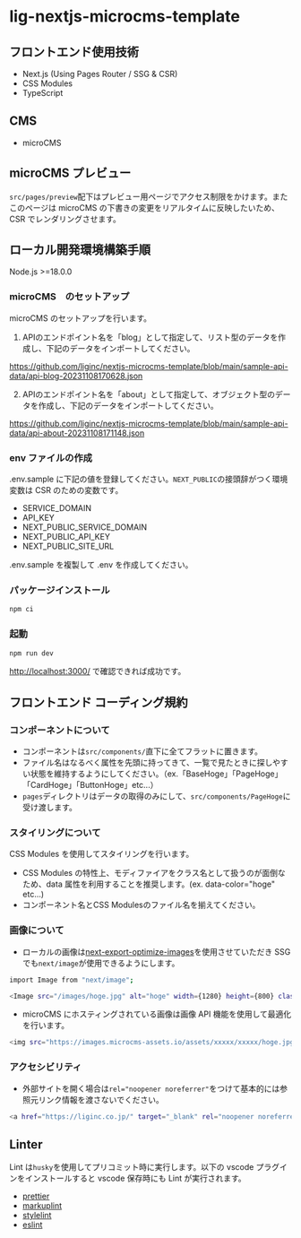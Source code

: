 # lig-nextjs-microcms-template

## フロントエンド使用技術

- Next.js (Using Pages Router / SSG & CSR)
- CSS Modules
- TypeScript

## CMS

- microCMS

## microCMS プレビュー

`src/pages/preview`配下はプレビュー用ページでアクセス制限をかけます。またこのページは microCMS の下書きの変更をリアルタイムに反映したいため、CSR でレンダリングさせます。

## ローカル開発環境構築手順

Node.js >=18.0.0

### microCMS　のセットアップ

microCMS のセットアップを行います。

1. APIのエンドポイント名を「blog」として指定して、リスト型のデータを作成し、下記のデータをインポートしてください。

<https://github.com/liginc/nextjs-microcms-template/blob/main/sample-api-data/api-blog-20231108170628.json>

2. APIのエンドポイント名を「about」として指定して、オブジェクト型のデータを作成し、下記のデータをインポートしてください。

<https://github.com/liginc/nextjs-microcms-template/blob/main/sample-api-data/api-about-20231108171148.json>

### env ファイルの作成

.env.sample に下記の値を登録してください。`NEXT_PUBLIC`の接頭辞がつく環境変数は CSR のための変数です。

- SERVICE_DOMAIN
- API_KEY
- NEXT_PUBLIC_SERVICE_DOMAIN
- NEXT_PUBLIC_API_KEY
- NEXT_PUBLIC_SITE_URL

.env.sample を複製して .env を作成してください。

### パッケージインストール

```bash
npm ci
```

### 起動

```bash
npm run dev
```

<http://localhost:3000/> で確認できれば成功です。

## フロントエンド コーディング規約

### コンポーネントについて

- コンポーネントは`src/components/`直下に全てフラットに置きます。
- ファイル名はなるべく属性を先頭に持ってきて、一覧で見たときに探しやすい状態を維持するようにしてください。（ex.「BaseHoge」「PageHoge」「CardHoge」「ButtonHoge」etc...）
- `pages`ディレクトリはデータの取得のみにして、`src/components/PageHoge`に受け渡します。

### スタイリングについて

CSS Modules を使用してスタイリングを行います。

- CSS Modules の特性上、モディファイアをクラス名として扱うのが面倒なため、data 属性を利用することを推奨します。(ex. data-color="hoge" etc...)
- コンポーネント名とCSS Modulesのファイル名を揃えてください。

### 画像について

- ローカルの画像は[next-export-optimize-images](https://github.com/dc7290/next-export-optimize-images)を使用させていただき SSG でも`next/image`が使用できるようにします。

```bash
import Image from "next/image";

<Image src="/images/hoge.jpg" alt="hoge" width={1280} height={800} className=""/>
```

- microCMS にホスティングされている画像は画像 API 機能を使用して最適化を行います。

```bash
<img src="https://images.microcms-assets.io/assets/xxxxx/xxxxx/hoge.jpg?fm=webp&q=80" alt="hoge" width={1280} height={800} decoding="async"/>
```

### アクセシビリティ

- 外部サイトを開く場合は`rel="noopener noreferrer"`をつけて基本的には参照元リンク情報を渡さないでください。

```bash
<a href="https://liginc.co.jp/" target="_blank" rel="noopener noreferrer">
```

## Linter

Lint は`husky`を使用してプリコミット時に実行します。以下の vscode プラグインをインストールすると vscode 保存時にも Lint が実行されます。

- [prettier](https://marketplace.visualstudio.com/items?itemName=esbenp.prettier-vscode)
- [markuplint](https://marketplace.visualstudio.com/items?itemName=yusukehirao.vscode-markuplint)
- [stylelint](https://marketplace.visualstudio.com/items?itemName=stylelint.vscode-stylelint)
- [eslint](https://marketplace.visualstudio.com/items?itemName=dbaeumer.vscode-eslint)
